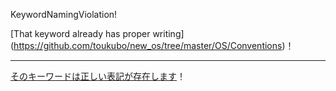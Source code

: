 KeywordNamingViolation!

[That keyword already has proper writing] (https://github.com/toukubo/new_os/tree/master/OS/Conventions)！

---

[そのキーワードは正しい表記が存在します](https://github.com/toukubo/new_os/tree/master/OS/Conventions)！

